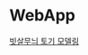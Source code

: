 # WebApp
<!DOCTYPE html>
<html>
    <head>
        <meta charset="UTF-8>
        <meta name="viewport" content="width=device-width, initial-scale=1">
        <style>
        </style>
    </head>
    <body>
        <a href="https://sketchfab.com/models/7f5fbd7d9c534a1b9bc613e21d78bdb4/embed?autostart=1&internal=1&tracking=0&ui_ar=0&ui_infos=0&ui_snapshots=1&ui_stop=0&ui_theatre=1&ui_watermark=0">
            빗살무늬 토기 모델링
        </a>
    </body>  
</html>
